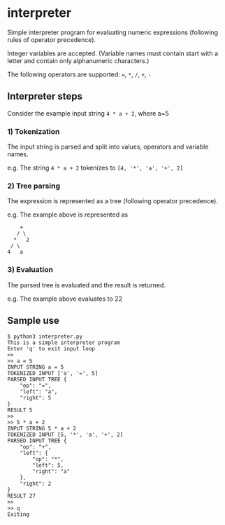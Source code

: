 # interpreter

Simple interpreter program for evaluating numeric expressions (following rules of operator precedence).

Integer variables are accepted. (Variable names must contain start with a letter and contain only alphanumeric characters.)

The following operators are supported: `=`, `*`, `/`, `+`, `-`

## Interpreter steps

Consider the example input string `4 * a + 2`, where a=5

### 1) Tokenization
The input string is parsed and split into values, operators and variable names.

e.g. The string `4 * a + 2` tokenizes to `[4, '*', 'a', '+', 2]`

### 2) Tree parsing

The expression is represented as a tree (following operator precedence).

e.g. The example above is represented as

```
    +
   / \
  *   2
 / \ 
4   a
```

### 3) Evaluation

The parsed tree is evaluated and the result is returned.

e.g. The example above evaluates to 22

## Sample use

```shell
$ python3 interpreter.py
This is a simple interpreter program
Enter 'q' to exit input loop
>>
>> a = 5
INPUT STRING a = 5
TOKENIZED INPUT ['a', '=', 5]
PARSED INPUT TREE {
    "op": "=",
    "left": "a",
    "right": 5
}
RESULT 5
>>
>> 5 * a + 2
INPUT STRING 5 * a + 2
TOKENIZED INPUT [5, '*', 'a', '+', 2]
PARSED INPUT TREE {
    "op": "+",
    "left": {
        "op": "*",
        "left": 5,
        "right": "a"
    },
    "right": 2
}
RESULT 27
>>
>> q
Exiting
```
